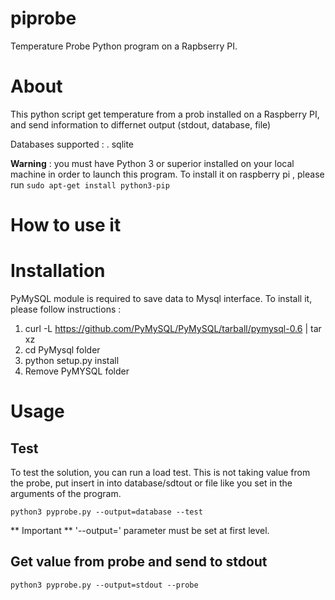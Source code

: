 piprobe
=======

Temperature Probe Python program on a Rapbserry PI.


# About
This python script get temperature from a prob installed on a Raspberry PI, and send information to differnet output (stdout, database, file)

Databases supported :
 . sqlite

**Warning** : you must have Python 3 or superior installed on your local machine in order to launch this program.
To install it on raspberry pi , please run `sudo apt-get install python3-pip`

# How to use it


# Installation

PyMySQL module is required to save data to Mysql interface.
To install it, please follow instructions :
 1. curl -L https://github.com/PyMySQL/PyMySQL/tarball/pymysql-0.6 | tar xz
 2. cd PyMysql folder
 3. python setup.py install
 4. Remove PyMYSQL folder



# Usage
## Test

To test the solution, you can run a load test. This is not taking value from the probe, put insert in into database/sdtout or file like you set in the arguments of the program.

`python3 pyprobe.py --output=database --test`

** Important ** '--output=' parameter must be set at first level.


## Get value from probe and send to stdout
`python3 pyprobe.py --output=stdout --probe`




